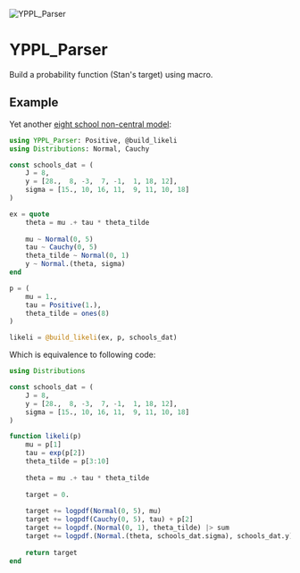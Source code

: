 ![YPPL_Parser](https://github.com/yiyuezhuo/YPPL_Parser/workflows/YPPL_Parser/badge.svg)

# YPPL_Parser

Build a probability function (Stan's target) using macro.

## Example

Yet another [eight school non-central model](https://mc-stan.org/users/documentation/case-studies/divergences_and_bias.html):

```julia
using YPPL_Parser: Positive, @build_likeli
using Distributions: Normal, Cauchy

const schools_dat = (
    J = 8,
    y = [28.,  8, -3,  7, -1,  1, 18, 12],
    sigma = [15., 10, 16, 11,  9, 11, 10, 18]
)

ex = quote
    theta = mu .+ tau * theta_tilde
    
    mu ~ Normal(0, 5)
    tau ~ Cauchy(0, 5)
    theta_tilde ~ Normal(0, 1)
    y ~ Normal.(theta, sigma)
end

p = (
    mu = 1.,
    tau = Positive(1.),
    theta_tilde = ones(8)
)

likeli = @build_likeli(ex, p, schools_dat)
```

Which is equivalence to following code:

```julia
using Distributions

const schools_dat = (
    J = 8,
    y = [28.,  8, -3,  7, -1,  1, 18, 12],
    sigma = [15., 10, 16, 11,  9, 11, 10, 18]
)

function likeli(p)
    mu = p[1]
    tau = exp(p[2])
    theta_tilde = p[3:10]
    
    theta = mu .+ tau * theta_tilde
    
    target = 0.
    
    target += logpdf(Normal(0, 5), mu)
    target += logpdf(Cauchy(0, 5), tau) + p[2]
    target += logpdf.(Normal(0, 1), theta_tilde) |> sum
    target += logpdf.(Normal.(theta, schools_dat.sigma), schools_dat.y) |> sum
    
    return target
end
```